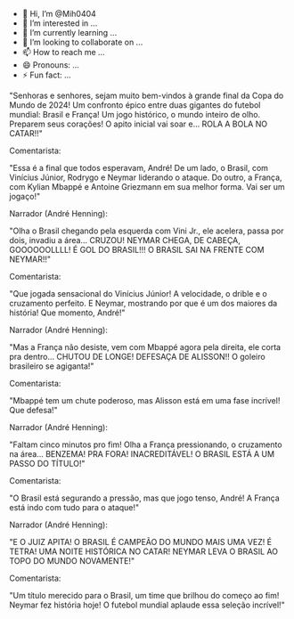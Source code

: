 - 👋 Hi, I’m @Mih0404
- 👀 I’m interested in ...
- 🌱 I’m currently learning ...
- 💞️ I’m looking to collaborate on ...
- 📫 How to reach me ...
- 😄 Pronouns: ...
- ⚡ Fun fact: ...

<!---
Mih0404/Mih0404 is a ✨ special ✨ repository because its `README.md` (this file) appears on your GitHub profile.
You can click the Preview link to take a look at your changes.
--->
"Senhoras e senhores, sejam muito bem-vindos à grande final da Copa do Mundo de 2024! Um confronto épico entre duas gigantes do futebol mundial: Brasil e França! Um jogo histórico, o mundo inteiro de olho. Preparem seus corações! O apito inicial vai soar e... ROLA A BOLA NO CATAR!!"


Comentarista:

"Essa é a final que todos esperavam, André! De um lado, o Brasil, com Vinícius Júnior, Rodrygo e Neymar liderando o ataque. Do outro, a França, com Kylian Mbappé e Antoine Griezmann em sua melhor forma. Vai ser um jogaço!"


Narrador (André Henning):

"Olha o Brasil chegando pela esquerda com Vini Jr., ele acelera, passa por dois, invadiu a área... CRUZOU! NEYMAR CHEGA, DE CABEÇA, GOOOOOOLLLL! É GOL DO BRASIL!!! O BRASIL SAI NA FRENTE COM NEYMAR!!"


Comentarista:

"Que jogada sensacional do Vinícius Júnior! A velocidade, o drible e o cruzamento perfeito. E Neymar, mostrando por que é um dos maiores da história! Que momento, André!"


Narrador (André Henning):

"Mas a França não desiste, vem com Mbappé agora pela direita, ele corta pra dentro... CHUTOU DE LONGE! DEFESAÇA DE ALISSON!! O goleiro brasileiro se agiganta!"


Comentarista:

"Mbappé tem um chute poderoso, mas Alisson está em uma fase incrível! Que defesa!"


Narrador (André Henning):

"Faltam cinco minutos pro fim! Olha a França pressionando, o cruzamento na área... BENZEMA! PRA FORA! INACREDITÁVEL! O BRASIL ESTÁ A UM PASSO DO TÍTULO!"


Comentarista:

"O Brasil está segurando a pressão, mas que jogo tenso, André! A França está indo com tudo para o ataque!"


Narrador (André Henning):

"E O JUIZ APITA! O BRASIL É CAMPEÃO DO MUNDO MAIS UMA VEZ! É TETRA! UMA NOITE HISTÓRICA NO CATAR! NEYMAR LEVA O BRASIL AO TOPO DO MUNDO NOVAMENTE!"


Comentarista:

"Um título merecido para o Brasil, um time que brilhou do começo ao fim! Neymar fez história hoje! O futebol mundial aplaude essa seleção incrível!"


